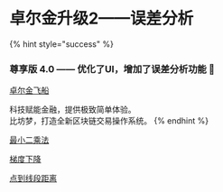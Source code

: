 # 卓尔金升级2——误差分析

{% hint style="success" %}
### 尊享版 4.0 —— 优化了UI，增加了误差分析功能 🚩

[卓尔金飞船](https://share.weiyun.com/zy7Vghaq)

科技赋能金融，提供极致简单体验。  
比坊梦，打造全新区块链交易操作系统。
{% endhint %}

[最小二乘法](https://baike.baidu.com/item/%E6%9C%80%E5%B0%8F%E4%BA%8C%E4%B9%98%E6%B3%95/2522346)

[梯度下降](https://baike.baidu.com/item/%E6%A2%AF%E5%BA%A6%E4%B8%8B%E9%99%8D/4864937?fr=aladdin)

[点到线段距离](https://www.cnblogs.com/flyinggod/p/9359534.html)

